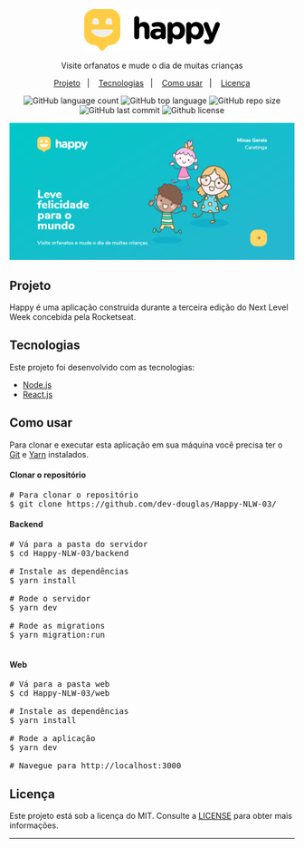 <div id="readme" class="Box-body readme blob js-code-block-container">
  <article class="markdown-body entry-content p-3 p-md-6" itemprop="text">
    <p align="center"><img alt="Happy" src="https://github.com/dev-douglas/Happy-NLW-03/blob/main/web/src/images/logo.png"></p>
    <p align="center">Visite orfanatos e mude o dia de muitas crianças</p>
    <p align="center">
      <a href="#-projeto">Projeto</a>&nbsp;&nbsp;&nbsp;|&nbsp;&nbsp;&nbsp;
      <a href="#-tecnologias">Tecnologias</a>&nbsp;&nbsp;&nbsp;|&nbsp;&nbsp;&nbsp;
      <a href="#como-usar">Como usar</a>&nbsp;&nbsp;&nbsp;|&nbsp;&nbsp;&nbsp;
      <!--<a href="#-layout">Layout</a>&nbsp;&nbsp;&nbsp;|&nbsp;&nbsp;&nbsp;-->
      <a href="#licença">Licença</a>
    </p>
    <p align="center">
      <img alt="GitHub language count" src="https://img.shields.io/github/languages/count/dev-douglas/Happy-NLW-03">
      <img alt="GitHub top language" src="https://img.shields.io/github/languages/top/dev-douglas/Happy-NLW-03">
      <img alt="GitHub repo size" src="https://img.shields.io/github/repo-size/dev-douglas/Happy-NLW-03">
      <img alt="GitHub last commit" src="https://img.shields.io/github/last-commit/dev-douglas/Happy-NLW-03">
      <img alt="Github license" src="https://img.shields.io/github/license/dev-douglas/Happy-NLW-03">
    </p>
    <p align="center"><img alt="Happy" src="https://github.com/dev-douglas/Happy-NLW-03/blob/main/web/src/images/Home.png"></p>
    <h2> Projeto</h2>
    <p>Happy é uma aplicação construída durante a terceira edição do Next Level Week concebida pela Rocketseat.</p>
    <h2> Tecnologias</h2>
    <p>Este projeto foi desenvolvido com as tecnologias:</p>
    <ul>
      <li><a href="https://nodejs.org/" rel="nofollow">Node.js</a></li>
      <li><a href="https://reactjs.org/" rel="nofollow">React.js</a></li>
      <!--<li><a href="https://reactnative.dev/" rel="nofollow">React Native</a></li>-->
    </ul>
    <!--<h2>Layout</h2>
    <p>Você pode visualizar o layout do projeto na versão <a href="" rel="nofollow">web</a> e <a href="" rel="nofollow">móvel</a>.-->
    <h2>Como usar</h2>
    <p>Para clonar e executar esta aplicação em sua máquina você precisa ter o <a href="https://git-scm.com" rel="nofollow">Git</a> e  <a href="https://legacy.yarnpkg.com" rel="nofollow">Yarn</a> instalados.</p>
    <h4>Clonar o repositório</h4>
    <div class="highlight highlight-source-shell">
      <pre><span class="pl-c"><span class="pl-c">#</span> Para clonar o repositório</span>
$ git clone https://github.com/dev-douglas/Happy-NLW-03/</pre>
    </div>
    <h4>Backend</h4>
    <div class="highlight highlight-source-shell">
      <pre><span class="pl-c"><span class="pl-c">#</span> Vá para a pasta do servidor</span>
$ <span class="pl-c1">cd</span> Happy-NLW-03/backend <br/>
<span class="pl-c"><span class="pl-c">#</span> Instale as dependências</span>
$ yarn install <br/>
<span class="pl-c"><span class="pl-c">#</span> Rode o servidor</span>
$ yarn dev <br/>
<span class="pl-c"><span class="pl-c">#</span> Rode as migrations</span>
$ yarn migration:run <br/>
</pre>
</div>
    <h4>Web</h4>
    <div class="highlight highlight-source-shell">
      <pre><span class="pl-c"><span class="pl-c">#</span> Vá para a pasta web</span>
$ <span class="pl-c1">cd</span> Happy-NLW-03/web <br/>
<span class="pl-c"><span class="pl-c">#</span> Instale as dependências</span>
$ yarn install<br/>
<span class="pl-c"><span class="pl-c">#</span> Rode a aplicação</span>
$ yarn dev <br/>
<span class="pl-c"><span class="pl-c">#</span> Navegue para http://localhost:3000</span>
</pre>
</div>
  <!--<h4> Mobile</h4>
    <div class="highlight highlight-source-shell">
      <pre><span class="pl-c"><span class="pl-c">#</span> Vá para a pasta mobile</span>
$ <span class="pl-c1">cd</span> Happy-NLW-03/mobile <br/>
<span class="pl-c"><span class="pl-c">#</span> Instale as dependências</span>
$ yarn install<br/>
<span class="pl-c"><span class="pl-c">#</span> Rode a aplicação</span>
$ yarn dev <br/>
</div>-->
    <h2>Licença</h2>
    <p>Este projeto está sob a licença do MIT. Consulte a <a href="https://github.com/dev-douglas/Happy-NLW-03/blob/main/LICENSE" rel="nofollow">LICENSE</a> para obter mais informações.</p>
    <hr>
  </article>
</div>
